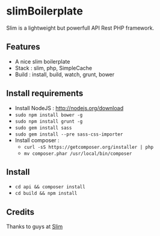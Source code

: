 slimBoilerplate
===============

Slim is a lightweight but powerfull API Rest PHP framework.

Features
--------
- A nice slim boilerplate
- Stack : slim, php, SimpleCache
- Build : install, build, watch, grunt, bower

Install requirements
--------------------
- Install NodeJS : http://nodejs.org/download
- `sudo npm install bower -g`
- `sudo npm install grunt -g`
- `sudo gem install sass`
- `sudo gem install --pre sass-css-importer`
- Install composer :
    - `curl -sS https://getcomposer.org/installer | php`
    - `mv composer.phar /usr/local/bin/composer`

Install
-------
- `cd api && composer install`
- `cd build && npm install`

Credits
-------
Thanks to guys at [Slim](http://www.slimframework.com)